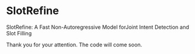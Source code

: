 # SlotRefine
SlotRefine: A Fast Non-Autoregressive Model forJoint Intent Detection and Slot Filling


Thank you for your attention. The code will come soon.
